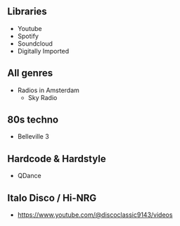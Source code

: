 ## Libraries

- Youtube
- Spotify
- Soundcloud
- Digitally Imported

## All genres

- Radios in Amsterdam
  - Sky Radio

## 80s techno

- Belleville 3

## Hardcode & Hardstyle

- QDance

## Italo Disco / Hi-NRG

- https://www.youtube.com/@discoclassic9143/videos
